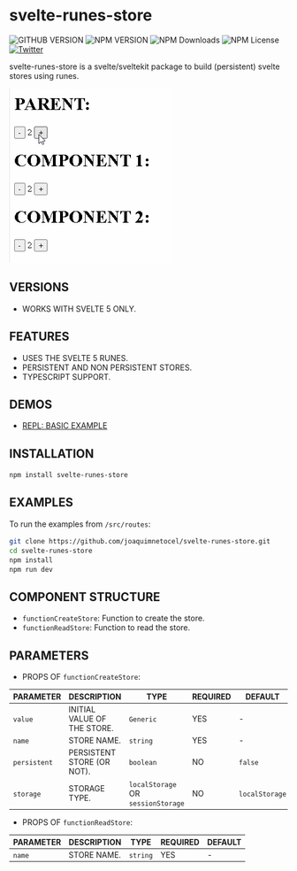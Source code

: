# svelte-runes-store

![GITHUB VERSION](https://img.shields.io/github/package-json/v/joaquimnetocel/svelte-runes-store?label=github%20version&logo=github&color=lightgray) ![NPM VERSION](https://img.shields.io/npm/v/svelte-runes-store?color=red&logo=npm&label=npm%20version) ![NPM Downloads](https://img.shields.io/npm/dw/svelte-runes-store?color=red&label=npm%20downloads&logo=npm) ![NPM License](https://img.shields.io/npm/l/svelte-runes-store?color) [![Twitter](https://img.shields.io/twitter/follow/:twitterHandle.svg?style=social&label=@joaquimnetocel)](https://twitter.com/joaquimnetocel)

svelte-runes-store is a svelte/sveltekit package to build (persistent) svelte stores using runes.

![GIF EXAMPLE](./svelte-runes-store.gif)

## VERSIONS

- WORKS WITH SVELTE 5 ONLY.

## FEATURES

- USES THE SVELTE 5 RUNES.
- PERSISTENT AND NON PERSISTENT STORES.
- TYPESCRIPT SUPPORT.

## DEMOS

- [REPL: BASIC EXAMPLE](https://svelte.dev/repl/d5d3161f660c48db902bd98bc0e7b94f)

## INSTALLATION

```bash
npm install svelte-runes-store
```

## EXAMPLES

To run the examples from `/src/routes`:

```bash
git clone https://github.com/joaquimnetocel/svelte-runes-store.git
cd svelte-runes-store
npm install
npm run dev
```

## COMPONENT STRUCTURE

- `functionCreateStore`: Function to create the store.
- `functionReadStore`: Function to read the store.

## PARAMETERS

- PROPS OF `functionCreateStore`:

| PARAMETER    | DESCRIPTION                 | TYPE                               | REQUIRED | DEFAULT        |
| ------------ | --------------------------- | ---------------------------------- | -------- | -------------- |
| `value`      | INITIAL VALUE OF THE STORE. | `Generic`                          | YES      | -              |
| `name`       | STORE NAME.                 | `string`                           | YES      | -              |
| `persistent` | PERSISTENT STORE (OR NOT).  | `boolean`                          | NO       | `false`        |
| `storage`    | STORAGE TYPE.               | `localStorage` OR `sessionStorage` | NO       | `localStorage` |

- PROPS OF `functionReadStore`:

| PARAMETER | DESCRIPTION | TYPE     | REQUIRED | DEFAULT |
| --------- | ----------- | -------- | -------- | ------- |
| `name`    | STORE NAME. | `string` | YES      | -       |
